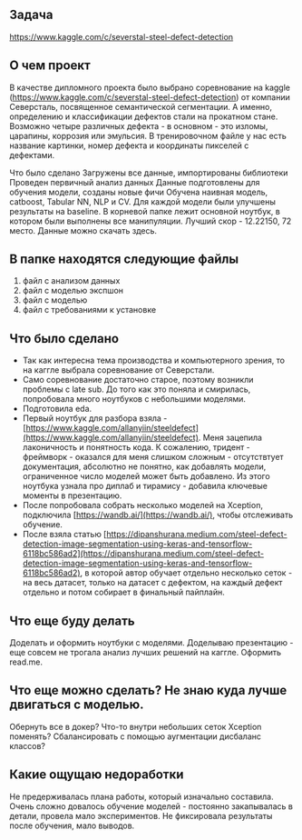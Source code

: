 ## Задача
https://www.kaggle.com/c/severstal-steel-defect-detection

## О чем проект
В качестве дипломного проекта было выбрано соревнование на kaggle (https://www.kaggle.com/c/severstal-steel-defect-detection) от компании Северсталь, посвященное семантической сегментации. А именно, определению и классификации дефектов стали на прокатном стане. Возможно четыре различных дефекта - в основном - это изломы, царапины, коррозия или эмульсия. В тренировочном файле у нас есть название картинки, номер дефекта и координаты пикселей с дефектами.

Что было сделано
Загружены все данные, импортированы библиотеки
Проведен первичный анализ данных
Данные подготовлены для обучения модели, созданы новые фичи
Обучена наивная модель, catboost, Tabular NN, NLP и CV. Для каждой модели были улучшены результаты на baseline.
В корневой папке лежит основной ноутбук, в котором были выполнены все манипуляции. Лучший скор - 12.22150, 72 место. Данные можно скачать здесь.

## В папке находятся следующие файлы
1. файл с анализом данных
2. файл с моделью экспшон
3. файл с моделью
4. файл с требованиями к установке

## Что было сделано
- Так как интересна тема производства и компьютерного зрения, то на каггле выбрала соревнование от Северстали.
- Само соревнование достаточно старое, поэтому возникли проблемы с late sub. До того как это поняла и смирилась, попробовала много ноутбуков с небольшими моделями.
- Подготовила eda.
- Первый ноутбук для разбора взяла - [https://www.kaggle.com/allanyiin/steeldefect](https://www.kaggle.com/allanyiin/steeldefect). Меня зацепила лаконичность и понятность кода. К сожалению, тридент - фреймворк - оказался для меня слишком сложным -  отсутствтует документация,  абсолютно не понятно, как добавлять модели, ограниченное число моделей может быть добавлено. Из этого ноутбука узнала про диплаб и тирамису - добавила ключевые моменты в презентацию.
- После попробовала собрать несколько моделей на Xception, подключила [https://wandb.ai/](https://wandb.ai/), чтобы отслеживать обучение. 
- После взяла статью [https://dipanshurana.medium.com/steel-defect-detection-image-segmentation-using-keras-and-tensorflow-6118bc586ad2](https://dipanshurana.medium.com/steel-defect-detection-image-segmentation-using-keras-and-tensorflow-6118bc586ad2), в которой автор обучает отдельно несколько сеток - на весь датасет, только на датасет с дефектом, на каждый дефект отдельно и потом собирает в финальный пайплайн. 

## Что еще буду делать
Доделать и оформить ноутбуки с моделями.
Доделываю презентацию - еще совсем не трогала анализ лучших решений на каггле.
Оформить read.me.

## Что еще можно сделать? Не знаю куда лучше двигаться с моделью.
Обернуть все в докер? 
Что-то внутри небольших сеток Xception поменять? 
Сбалансировать с помощью аугментации дисбаланс классов?

## Какие ощущаю недоработки
Не предерживалась плана работы, который изначально составила.
Очень сложно довалось обучение моделей - постоянно закапывалась в детали, провела мало экспериментов. 
Не фиксировала результаты после обучения, мало выводов. 
